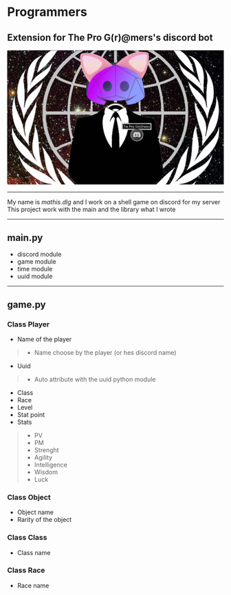 # Programmers

## Extension for **The Pro G(r)@mers's** discord bot

![Icon of the pro G(r)@mers](/assets/images/icon_programmers.jpg)

-------------------------------------------

My name is *mathis.dlg* and I work on a shell game on discord for my server
This project work with the main and the library what I wrote

-------------------------------------------

## main.py

- discord module
- game module
- time module
- uuid module

-------------------------------------------

## game.py

### Class Player

- Name of the player

> - Name choose by the player (or hes discord name)

- Uuid

> - Auto attribute with the uuid python module

- Class
- Race
- Level
- Stat point
- Stats

> - PV
> - PM
> - Strenght
> - Agility
> - Intelligence
> - Wisdom
> - Luck

### Class Object

- Object name
- Rarity of the object

### Class Class

- Class name

### Class Race

- Race name
